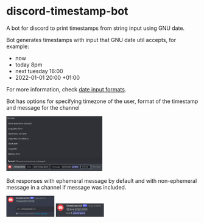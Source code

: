 
# discord-timestamp-bot

A bot for discord to print timestamps from string input using GNU date.

Bot generates timestamps with input that GNU date util accepts, for example:

 - now
 - today 8pm
 - next tuesday 16:00
 - 2022-01-01 20:00 +01:00

For more information, check [date input formats](https://www.gnu.org/software/coreutils/manual/html_node/Date-input-formats.html).

Bot has options for specifying timezone of the user, format of the timestamp and message for the channel

<img alt="format options" src="./images/format.png" width="50%">

Bot responses with ephemeral message by default and with non-ephemeral message in a channel if message was included.

<img src="./images/response_ephemeral.png" width="25%">

<img src="./images/response_message_mentionable.png" width="25%">
